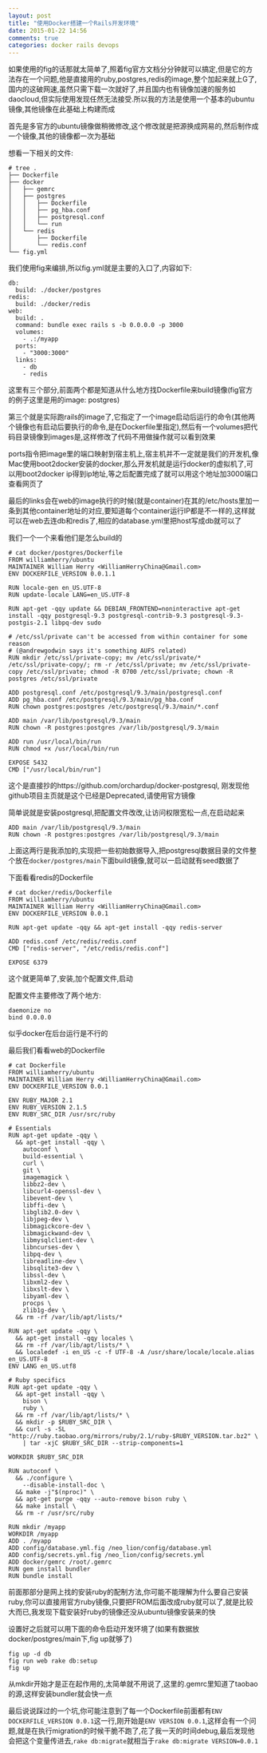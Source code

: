 ```yaml
---
layout: post
title: "使用Docker搭建一个Rails开发环境"
date: 2015-01-22 14:56
comments: true
categories: docker rails devops
---
```


如果使用的fig的话那就太简单了,照着fig官方文档分分钟就可以搞定,但是它的方法存在一个问题,他是直接用的ruby,postgres,redis的image,整个加起来就上G了,国内的这破网速,虽然只需下载一次就好了,并且国内也有镜像加速的服务如daocloud,但实际使用发现任然无法接受.所以我的方法是使用一个基本的ubuntu镜像,其他镜像在此基础上构建而成

首先是多官方的ubuntu镜像做稍微修改,这个修改就是把源换成网易的,然后制作成一个镜像,其他的镜像都一次为基础

想看一下相关的文件:

```
# tree .
├── Dockerfile
├── docker
│   ├── gemrc
│   ├── postgres
│   │   ├── Dockerfile
│   │   ├── pg_hba.conf
│   │   ├── postgresql.conf
│   │   └── run
│   └── redis
│       ├── Dockerfile
│       └── redis.conf
└── fig.yml
```

我们使用fig来编排,所以fig.yml就是主要的入口了,内容如下:

```
db:
  build: ./docker/postgres
redis:
  build: ./docker/redis
web:
  build: .
  command: bundle exec rails s -b 0.0.0.0 -p 3000
  volumes:
    - .:/myapp
  ports:
    - "3000:3000"
  links:
    - db
    - redis
```

这里有三个部分,前面两个都是知道从什么地方找Dockerfile来build镜像(fig官方的例子这里是用的image: postgres)

第三个就是实际跑rails的image了,它指定了一个image启动后运行的命令(其他两个镜像也有启动后要执行的命令,是在Dockerfile里指定),然后有一个volumes把代码目录镜像到images是,这样修改了代码不用做操作就可以看到效果

ports指令把image里的端口映射到宿主机上,宿主机并不一定就是我们的开发机,像Mac使用boot2docker安装的docker,那么开发机就是运行docker的虚拟机了,可以用boot2docker ip得到ip地址,等之后配置完成了就可以用这个地址加3000端口查看网页了

最后的links会在web的image执行的时候(就是container)在其的/etc/hosts里加一条到其他container地址的对应,要知道每个container运行IP都是不一样的,这样就可以在web去连db和redis了,相应的database.yml里把host写成db就可以了

我们一个一个来看他们是怎么build的

```
# cat docker/postgres/Dockerfile
FROM williamherry/ubuntu
MAINTAINER William Herry <WilliamHerryChina@Gmail.com>
ENV DOCKERFILE_VERSION 0.0.1.1

RUN locale-gen en_US.UTF-8
RUN update-locale LANG=en_US.UTF-8

RUN apt-get -qqy update && DEBIAN_FRONTEND=noninteractive apt-get install -qqy postgresql-9.3 postgresql-contrib-9.3 postgresql-9.3-postgis-2.1 libpq-dev sudo

# /etc/ssl/private can't be accessed from within container for some reason
# (@andrewgodwin says it's something AUFS related)
RUN mkdir /etc/ssl/private-copy; mv /etc/ssl/private/* /etc/ssl/private-copy/; rm -r /etc/ssl/private; mv /etc/ssl/private-copy /etc/ssl/private; chmod -R 0700 /etc/ssl/private; chown -R postgres /etc/ssl/private

ADD postgresql.conf /etc/postgresql/9.3/main/postgresql.conf
ADD pg_hba.conf /etc/postgresql/9.3/main/pg_hba.conf
RUN chown postgres:postgres /etc/postgresql/9.3/main/*.conf

ADD main /var/lib/postgresql/9.3/main
RUN chown -R postgres:postgres /var/lib/postgresql/9.3/main

ADD run /usr/local/bin/run
RUN chmod +x /usr/local/bin/run

EXPOSE 5432
CMD ["/usr/local/bin/run"]
```

这个是直接抄的https://github.com/orchardup/docker-postgresql, 刚发现他github项目主页就是这个已经是Deprecated,请使用官方镜像

简单说就是安装postgresql,把配置文件改改,让访问权限宽松一点,在启动起来

```
ADD main /var/lib/postgresql/9.3/main
RUN chown -R postgres:postgres /var/lib/postgresql/9.3/main
```

上面这两行是我添加的,实现把一些初始数据导入,把postgresql数据目录的文件整个放在`docker/postgres/main`下面build镜像,就可以一启动就有seed数据了

下面看看redis的Dockerfile

```
# cat docker/redis/Dockerfile
FROM williamherry/ubuntu
MAINTAINER William Herry <WilliamHerryChina@Gmail.com>
ENV DOCKERFILE_VERSION 0.0.1

RUN apt-get update -qqy && apt-get install -qqy redis-server

ADD redis.conf /etc/redis/redis.conf
CMD ["redis-server", "/etc/redis/redis.conf"]

EXPOSE 6379
```

这个就更简单了,安装,加个配置文件,启动

配置文件主要修改了两个地方:

```
daemonize no
bind 0.0.0.0
```

似乎docker在后台运行是不行的

最后我们看看web的Dockerfile

```
# cat Dockerfile
FROM williamherry/ubuntu
MAINTAINER William Herry <WilliamHerryChina@Gmail.com>
ENV DOCKERFILE_VERSION 0.0.1

ENV RUBY_MAJOR 2.1
ENV RUBY_VERSION 2.1.5
ENV RUBY_SRC_DIR /usr/src/ruby

# Essentials
RUN apt-get update -qqy \
  && apt-get install -qqy \
    autoconf \
    build-essential \
    curl \
    git \
    imagemagick \
    libbz2-dev \
    libcurl4-openssl-dev \
    libevent-dev \
    libffi-dev \
    libglib2.0-dev \
    libjpeg-dev \
    libmagickcore-dev \
    libmagickwand-dev \
    libmysqlclient-dev \
    libncurses-dev \
    libpq-dev \
    libreadline-dev \
    libsqlite3-dev \
    libssl-dev \
    libxml2-dev \
    libxslt-dev \
    libyaml-dev \
    procps \
    zlib1g-dev \
  && rm -rf /var/lib/apt/lists/*

RUN apt-get update -qqy \
  && apt-get install -qqy locales \
  && rm -rf /var/lib/apt/lists/* \
  && localedef -i en_US -c -f UTF-8 -A /usr/share/locale/locale.alias en_US.UTF-8
ENV LANG en_US.utf8

# Ruby specifics
RUN apt-get update -qqy \
  && apt-get install -qqy \
    bison \
    ruby \
  && rm -rf /var/lib/apt/lists/* \
  && mkdir -p $RUBY_SRC_DIR \
  && curl -s -SL "http://ruby.taobao.org/mirrors/ruby/2.1/ruby-$RUBY_VERSION.tar.bz2" \
    | tar -xjC $RUBY_SRC_DIR --strip-components=1

WORKDIR $RUBY_SRC_DIR

RUN autoconf \
  && ./configure \
    --disable-install-doc \
  && make -j"$(nproc)" \
  && apt-get purge -qqy --auto-remove bison ruby \
  && make install \
  && rm -r /usr/src/ruby

RUN mkdir /myapp
WORKDIR /myapp
ADD . /myapp
ADD config/database.yml.fig /neo_lion/config/database.yml
ADD config/secrets.yml.fig /neo_lion/config/secrets.yml
ADD docker/gemrc /root/.gemrc
RUN gem install bundler
RUN bundle install
```

前面那部分是网上找的安装ruby的配制方法,你可能不能理解为什么要自己安装ruby,你可以直接用官方ruby镜像,只要把FROM后面改成ruby就可以了,就是比较大而已,我发现下载安装好ruby的镜像还没从ubuntu镜像安装来的快

设置好之后就可以用下面的命令启动开发环境了(如果有数据放docker/postgres/main下,fig up就够了)

```
fig up -d db
fig run web rake db:setup
fig up
```

从mkdir开始才是正在起作用的,太简单就不用说了,这里的.gemrc里知道了taobao的源,这样安装bundler就会快一点

最后说说踩过的一个坑,你可能注意到了每一个Dockerfile前面都有`ENV DOCKERFILE_VERSION 0.0.1`这一行,刚开始是`ENV VERSION 0.0.1`,这样会有一个问题,就是在执行migration的时候干脆不跑了,花了我一天的时间debug,最后发现他会把这个变量传进去,`rake db:migrate`就相当于`rake db:migrate VERSION=0.0.1`


